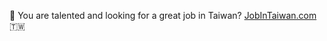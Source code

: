 👋 You are talented and looking for a great job in Taiwan? [JobInTaiwan.com](https://jobintaiwan.com) 🇹🇼
